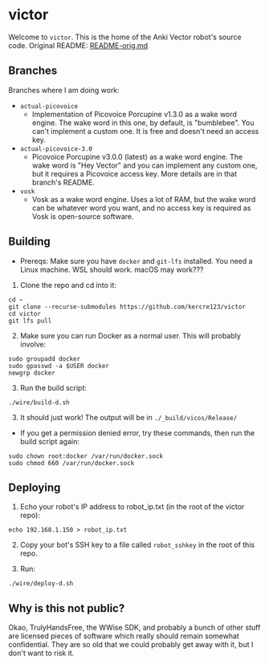 # victor

Welcome to `victor`. This is the home of the Anki Vector robot's source code. Original README: [README-orig.md](/README-orig.md)

## Branches

Branches where I am doing work:

- `actual-picovoice`
  -  Implementation of Picovoice Porcupine v1.3.0 as a wake word engine. The wake word in this one, by default, is "bumblebee". You can't implement a custom one. It is free and doesn't need an access key.
- `actual-picovoice-3.0`
  -  Picovoice Porcupine v3.0.0 (latest) as a wake word engine. The wake word is "Hey Vector" and you can implement any custom one, but it requires a Picovoice access key. More details are in that branch's README.
- `vosk`
  - Vosk as a wake word engine. Uses a lot of RAM, but the wake word can be whatever word you want, and no access key is required as Vosk is open-source software.

## Building

 - Prereqs: Make sure you have `docker` and `git-lfs` installed. You need a Linux machine. WSL should work. macOS may work???

1. Clone the repo and cd into it:

```
cd ~
git clone --recurse-submodules https://github.com/kercre123/victor
cd victor
git lfs pull
```

2. Make sure you can run Docker as a normal user. This will probably involve:

```
sudo groupadd docker
sudo gpasswd -a $USER docker
newgrp docker
```

3. Run the build script:
```
./wire/build-d.sh
```

3. It should just work! The output will be in `./_build/vicos/Release/`

- If you get a permission denied error, try these commands, then run the build script again:
```
sudo chown root:docker /var/run/docker.sock
sudo chmod 660 /var/run/docker.sock
```


## Deploying

1. Echo your robot's IP address to robot_ip.txt (in the root of the victor repo):

```
echo 192.168.1.150 > robot_ip.txt
```

2. Copy your bot's SSH key to a file called `robot_sshkey` in the root of this repo.

3. Run:

```
./wire/deploy-d.sh
```

## Why is this not public?

Okao, TrulyHandsFree, the WWise SDK, and probably a bunch of other stuff are licensed pieces of software which really should remain somewhat confidential. They are so old that we could probably get away with it, but I don't want to risk it.
